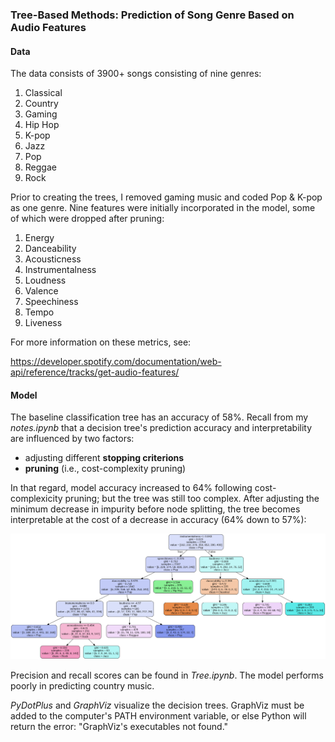 ### Tree-Based Methods: Prediction of Song Genre Based on Audio Features

#### Data
The data consists of 3900+ songs consisting of nine genres:
1. Classical
2. Country
3. Gaming
4. Hip Hop
5. K-pop
6. Jazz
7. Pop
8. Reggae
9. Rock

Prior to creating the trees, I removed gaming music and coded Pop & K-pop as one genre. Nine features were initially incorporated in the model, some of which were dropped after pruning:
1. Energy
2. Danceability
3. Acousticness
4. Instrumentalness
5. Loudness
6. Valence
7. Speechiness
8. Tempo
9. Liveness

For more information on these metrics, see:

https://developer.spotify.com/documentation/web-api/reference/tracks/get-audio-features/

#### Model

The baseline classification tree has an accuracy of 58%. Recall from my *notes.ipynb* that a decision tree's prediction accuracy and interpretability are influenced by two factors:
- adjusting different **stopping criterions**
- **pruning** (i.e., cost-complexity pruning)

In that regard, model accuracy increased to 64% following cost-complexicity pruning; but the tree was still too complex. After adjusting the minimum decrease in impurity before node splitting, the tree becomes interpretable at the cost of a decrease in accuracy (64% down to 57%):

![](finalDecisionTree.png)

Precision and recall scores can be found in *Tree.ipynb*. The model performs poorly in predicting country music.

*PyDotPlus* and *GraphViz* visualize the decision trees. GraphViz must be added to the computer's PATH environment variable, or else Python will return the error: "GraphViz's executables not found."


